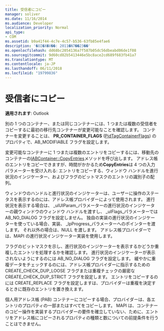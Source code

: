 ```yaml
---
title: 受信者にコピー
manager: soliver
ms.date: 11/16/2014
ms.audience: Developer
localization_priority: Normal
api_type:
- COM
ms.assetid: b9a41f44-4c7e-4c57-b536-63fb85e4fae6
description: '�ŏI�X�V��: 2011�N7��23��'
ms.openlocfilehash: dd68bc2054136a7f587b05dc56dbeabd06de1f08
ms.sourcegitcommit: 9d60cd82b5413446e5bc8ace2cd689f683fb41a7
ms.translationtype: MT
ms.contentlocale: ja-JP
ms.lasthandoff: 06/11/2018
ms.locfileid: "19799836"
---
```

# <a name="copying-a-recipient"></a>受信者にコピー

  
  
**適用されます**: Outlook 
  
別の 1 つのコンテナー、または同じコンテナーには、1 つまたは複数の受信者をコピーするに最初の移行先コンテナーが変更可能なことを確認します。 コンテナーを変更することは、 **PR_CONTAINER_FLAGS** ([PidTagContainerFlags](pidtagcontainerflags-canonical-property.md)) のプロパティで、AB_MODIFIABLE フラグを設定します。
  
変更可能なコンテナーに 1 つまたは複数のエントリをコピーするには、移動先のコンテナーの[IABContainer::CopyEntries](iabcontainer-copyentries.md)メソッドを呼び出します。 アドレス帳のエントリをコピーできますが、時間がかかるため**CopyEntries**は 4 つの入力パラメーターを受け入れる: エントリをコピーする、ウィンドウ ハンドルを進行状況のインジケーター、およびフラグのビットマスクのエントリの識別子の配列。 
  
ウィンドウのハンドルと進行状況のインジケーターは、ユーザーに操作のステータスを表示するのには、アドレス帳プロバイダーによって使用されます。 進行状況を表示する場合は、 _ulUIParam_パラメーターの進行状況のインジケーターの親ウィンドウのウィンドウ ハンドルを渡すし、 _ulFlags_パラメーターでは AB_NO_DIALOG フラグを設定しません。 独自の実装の進行状況のインジケーターを使っている場合、実装、 _lpProgress_パラメーターへのポインターを渡します。 それ以外の場合は、NULL を渡します。 アドレス帳プロバイダーでは、MAPI の進行状況インジケーター実装を使用します。 
  
フラグのビットマスクを示し、進行状況のインジケーターを表示するかどうか重複したエントリを処理するかを確認します。 進行状況のインジケーターが表示されないようにするのには AB_NO_DIALOG フラグを設定します。 緩やかに重複データをチェックするのには、アドレス帳プロバイダーに指示するための CREATE_CHECK_DUP_LOOSE フラグまたは重複チェックの厳密な CREATE_CHECK_DUP_STRICT フラグを設定します。 エントリをコピーするのには CREATE_REPLACE フラグを設定しますは、プロバイダーは重複を決定するときに既存のエントリを置き換えます。 
  
個人用アドレス帳 (PAB) コンテナーにコピーする場合、プロバイダーは、各エントリのプロパティの一部またはすべてをコピーします。 MAPI は、コンテナーのコピー操作を実装するプロバイダーの要件を確立していない、ために、エントリをアドレス帳にコピーされるプロパティの種類と数についての前提条件を行うことはできません。
  

